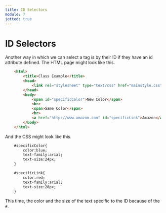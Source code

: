 ```yaml
---
title: ID Selectors
module: 7
jotted: true
---
```


# ID Selectors

Another way in which we can select a tag is by their ID if they have an id attribute defined. The HTML page might look like this.

```html
    <html>
        <title>Class Example</title>
        <head>
            <link rel="stylesheet" type="text/css" href="mainstyle.css">
        </head>
        <body>
            <span id="specificColor">New Color</span>
            <br>
            <span>Same Color</span>
            <br>
            <a href="http://www.amazon.com" id="specificLink">Amazon</a>
        </body>
    </html>
```

And the CSS might look like this.

```html
    #specificColor{
        color:blue;
        text-family:arial;
        text-size:24px;
    }

    #specificLink{
        color:red;
        text-family:arial;
        text-size:28px;
    }
```

This time, the color and the size of the text specific to the ID because of the `#`.

<!-- video -->